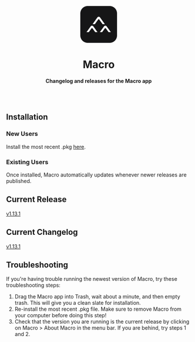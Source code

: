 <div align="center">
	<img src="assets/img/macro.png" width="100" height="100">
	<h1>Macro</h1>
	<p>
		<b>Changelog and releases for the Macro app</b>
	</p>
	<br>
	<br>
</div>

## Installation

### New Users

Install the most recent .pkg [here](https://macro.app/api/v1/app/releases/latest/darwin/pkg/).

### Existing Users

Once installed, Macro automatically updates whenever newer releases are published.

## Current Release

[v1.13.1](https://github.com/macrohq/changelog/releases/tag/v1.13.1)

## Current Changelog

[v1.13.1](https://github.com/macrohq/changelog/blob/master/versions/v1/1.13.1/changelog.md)

## Troubleshooting

If you're having trouble running the newest version of Macro, try these troubleshooting steps:

 1. Drag the Macro app into Trash, wait about a minute, and then empty trash. This will give you a clean slate for installation.
 2. Re-install the most recent .pkg file. Make sure to remove Macro from your computer before doing this step!
 3. Check that the version you are running is the current release by clicking on Macro > About Macro in the menu bar. If you are behind, try steps 1 and 2.
